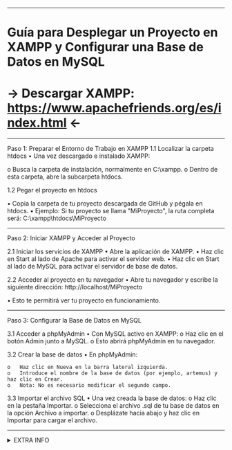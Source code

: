 - - -
# Guía para Desplegar un Proyecto en XAMPP y Configurar una Base de Datos en MySQL
# → Descargar XAMPP: https://www.apachefriends.org/es/index.html ←
________________________________________

Paso 1: Preparar el Entorno de Trabajo en XAMPP
1.1 Localizar la carpeta htdocs
•	Una vez descargado e instalado XAMPP:

  o	Busca la carpeta de instalación, normalmente en C:\xampp.
  o	Dentro de esta carpeta, abre la subcarpeta htdocs.
  
1.2 Pegar el proyecto en htdocs

  •	Copia la carpeta de tu proyecto descargada de GitHub y pégala en htdocs.
  •	Ejemplo: Si tu proyecto se llama "MiProyecto", la ruta completa será:
C:\xampp\htdocs\MiProyecto

________________________________________
Paso 2: Iniciar XAMPP y Acceder al Proyecto

2.1 Iniciar los servicios de XAMPP
  •	Abre la aplicación de XAMPP.
  •	Haz clic en Start al lado de Apache para activar el servidor web.
  •	Haz clic en Start al lado de MySQL para activar el servidor de base de datos.
  
2.2 Acceder al proyecto en tu navegador
  •	Abre tu navegador y escribe la siguiente dirección:
http://localhost/MiProyecto

  •	Esto te permitirá ver tu proyecto en funcionamiento.

________________________________________
Paso 3: Configurar la Base de Datos en MySQL

3.1 Acceder a phpMyAdmin
  •	Con MySQL activo en XAMPP:
    o	Haz clic en el botón Admin junto a MySQL.
    o	Esto abrirá phpMyAdmin en tu navegador.
    
3.2 Crear la base de datos
  •	En phpMyAdmin:
  
    o	Haz clic en Nueva en la barra lateral izquierda.
    o	Introduce el nombre de la base de datos (por ejemplo, artemus) y haz clic en Crear.
    o	Nota: No es necesario modificar el segundo campo.
    
3.3 Importar el archivo SQL
  •	Una vez creada la base de datos:
    o	Haz clic en la pestaña Importar.
    o	Selecciona el archivo .sql de tu base de datos en la opción Archivo a importar.
    o	Desplázate hacia abajo y haz clic en Importar para cargar el archivo.

________________________________________
<details>
<summary>EXTRA INFO</summary>

### Done by AVK.

</details>
